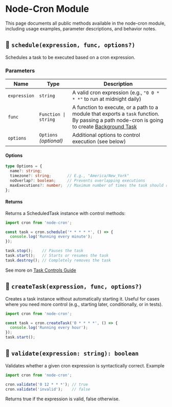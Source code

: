# Node-Cron Module
This page documents all public methods available in the node-cron module, including usage examples, parameter descriptions, and behavior notes.

## 🔹 `schedule(expression, func, options?)`

Schedules a task to be executed based on a cron expression.

### Parameters
| Name         | Type                   | Description                                                                  |
| ------------ | ---------------------- | ---------------------------------------------------------------------------- |
| `expression` | `string`               | A valid cron expression (e.g., `"0 0 * * *"` to run at midnight daily)       |
| `func`       | `Function \| string`   | A function to execute, or a path to a module that exports a `task` function. By passing a path node-cron is going to create [Background Task](background-tasks) |
| `options`    | `Options` *(optional)* | Additional options to control execution (see below)                          |

#### Options
```ts
type Options = {
  name?: string;
  timezone?: string;       // E.g., "America/New_York"
  noOverlap?: boolean;     // Prevents overlapping executions
  maxExecutions?: number;  // Maximum number of times the task should run
};
```

#### Returns

Returns a ScheduledTask instance with control methods:

```ts
import cron from 'node-cron';

const task = cron.schedule('* * * * *', () => {
  console.log('Running every minute');
});

task.stop();    // Pauses the task
task.start();   // Starts or resumes the task
task.destroy(); // Completely removes the task

```

See more on [Task Controls Guide](/task-controls)


## 🔹 `createTask(expression, func, options?)`

Creates a task instance without automatically starting it. Useful for cases where you need more control (e.g., starting later, conditionally, or in tests).

```ts
import cron from 'node-cron';

const task = cron.createTask('0 * * * *', () => {
  console.log('Running every hour');
});
task.start();
```

## 🔹 `validate(expression: string): boolean`

Validates whether a given cron expression is syntactically correct.
Example
```ts
import cron from 'node-cron';

cron.validate('0 12 * * *'); // true
cron.validate('invalid');    // false
```

Returns true if the expression is valid, false otherwise.